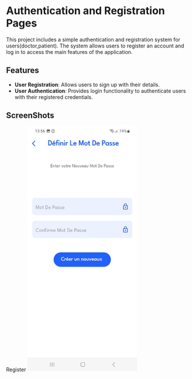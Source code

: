 # Authentication and Registration Pages

This project includes a simple authentication and registration system for users(doctor,patient). The system allows users to register an account and log in to access the main features of the application.

## Features

- **User Registration**: Allows users to sign up with their details.
- **User Authentication**: Provides login functionality to authenticate users with their registered credentials.


## ScreenShots

Register 
<img src="password.jpg" alt="password Screenshot" width="300"/>





